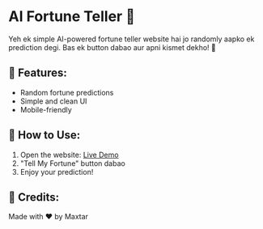 # AI Fortune Teller 🔮

Yeh ek simple AI-powered fortune teller website hai jo randomly aapko ek prediction degi. Bas ek button dabao aur apni kismet dekho! 🤩

## 🚀 Features:
- Random fortune predictions
- Simple and clean UI
- Mobile-friendly

## 🎯 How to Use:
1. Open the website: [Live Demo](https://tera-username.github.io/jaise-fortune-teller/)
2. "Tell My Fortune" button dabao
3. Enjoy your prediction!

## 📌 Credits:
Made with ❤️ by Maxtar
